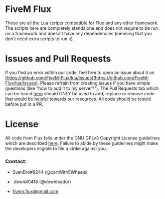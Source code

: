 # FiveM Flux
Those are all the Lua scripts compatible for Flux and any other framework. The scripts here are completely standalone and does not require to be run on a framework and doesn't have any dependencies (meaning that you don't need extra scripts to run it).

# Issues and Pull Requests
If you find an error within our code, feel free to open an issue about it on [https://github.com/FiveM-Flux/lua/issues](https://github.com/FiveM-Flux/lua/issues). Please refrain from creating issues if you have simple questions (like "how to add it to my server?").
The Pull Requests tab which can be found [here](https://github.com/FiveM-Flux/lua/pulls) should ONLY be used to add, replace or remove code that would be helpful towards our resources. All code should be tested before put in a PR.

# License
All code from Flux falls under the GNU GPLv3 Copyright License guidelines which are described [here](https://choosealicense.com/licenses/gpl-3.0). Failure to abide by these guidelines might make the developers eligible to file a strike against you.



### Contact:
- SvenBro#8244 (@cartWith5Wheels)
- .down#0418 (@downloador)

- fivem.flux@gmail.com

